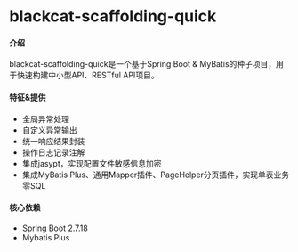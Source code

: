 # blackcat-scaffolding-quick

#### 介绍
blackcat-scaffolding-quick是一个基于Spring Boot & MyBatis的种子项目，用于快速构建中小型API、RESTful API项目。

#### 特征&提供
- 全局异常处理
- 自定义异常输出
- 统一响应结果封装
- 操作日志记录注解
- 集成jasypt，实现配置文件敏感信息加密
- 集成MyBatis Plus、通用Mapper插件、PageHelper分页插件，实现单表业务零SQL

#### 核心依赖
- Spring Boot 2.7.18
- Mybatis Plus